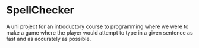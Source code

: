 # SpellChecker
A uni project for an introductory course to programming where we were to make a game where the player would attempt to type in a given sentence as fast and as accurately as possible.
